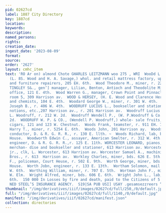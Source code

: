 ```yaml
---
pid: 02627cd
label: 1887 City Directory
key: 1887cd
location: 
keywords: 
description: 
named_persons: 
rights: 
creation_date: 
ingest_date: '2023-08-09'
format: 
source: 
order: '2627'
layout: cmhc_item
text: 'RO Ar on) almond Chote GHARLES LEITZMANN woo 275 , WRI  WooDd L. 8. & CO.,
  (L. 8S. Wood and H. A. Savage,) whol. and retail mattress factory, upholsterers
  and furniture repairers, 205 EH. 6th.  Wood Theodore M., miner, r. 222 E. 5th.  WOOD
  TINGLEY S&., gen’] manager, Lilian, Benton, Antioch and Theodolite Mining Cos.,
  office, 121 E. 4th.  Wood Warren G., manager, Crown Point and Pinnacle Mine, office,
  room 5, 309 Harrison av.  WOOD & HERSEY, (H. E. Wood and Clarence Hersey,) assayers
  and chemists, 104 E. 4th.  Woodard George W., miner, r. 301 W. 4th.  Woodmansee
  Joseph B., r. 406 W. 4th.  WOODRUFF LUCIUS L., bookseller and stationer, news- dealer,
  notions, etc.,207 Harrison av., r. 201 Harrison av.  Woodruff Lucius S., with L.
  L. Woodruff, r. 212 W. 2d.  Woodruff Wendell P., (W. P.Woodruff & Co.,) r. 212 W.
  2d.  WOODRUFF W. P. & CO., (Wendell P. Woodruff,) whole- sale fruits, candies and
  cigars, 121 and 123 W. Chestnut.  Woods Frank, teamster, r. 911 EH. 7th.  Woods
  Harry T., miner, r. 5254 E. 6th.  Woods John, 201 Harrison ay.  Woods Louis W.,
  conductor, D. & R. G. R. R., r. 130 E. llth. ~  Woods Richard, lab, bds. St. Louis
  House.  Woodworth Edwin C., assayer, American Smelter, r. 312 W. 4th.  Woolam George,
  engineer, D. & R. G. R. R.,r. 125 E. 11th. WORCESTER LEONARD, pianos, organs, musical
  merchan- dise and bookseller and stationer, 613 Harrison av. Worcester Leonard,
  jr., clk, L. Worcester, 613 Harrison av. Worcester Samuel A., machinist. Engelbach
  Bros., r. 613  Harrison av.  Workley Charles, miner, bds. 626 E. 5th.  Worrell George
  F., policeman, Court Heuse, r. 502 E. 9th.  Worth George, miner, bds. St. Louis
  House.  Worth Jobn, engineer, r. 133 E. 13th.  Wortham Solomon, mail agt, r. 111
  W. 6th.  Worthing William, miner, r. 707 E. 5th.  Wortman John F., miner, r. 505
  W. Elm.  Wright Alfred, miner, bds. 606 E. 6th.  Wright John L., lab, r. 306 W.
  6th.  150 000 In Losses by fire and death, paid to the Citizens of 5 Leadville by
  NED STEEL’S INSURANCE AGENCY.  S19|SA PUB USI] USAY .gesamsezzreers “YHIIING ® NOSTAN '
thumbnail: "/img/derivatives/iiif/images/02627cd/full/250,/0/default.jpg"
full: "/img/derivatives/iiif/images/02627cd/full/1140,/0/default.jpg"
manifest: "/img/derivatives/iiif/02627cd/manifest.json"
collection: directories
---
```

